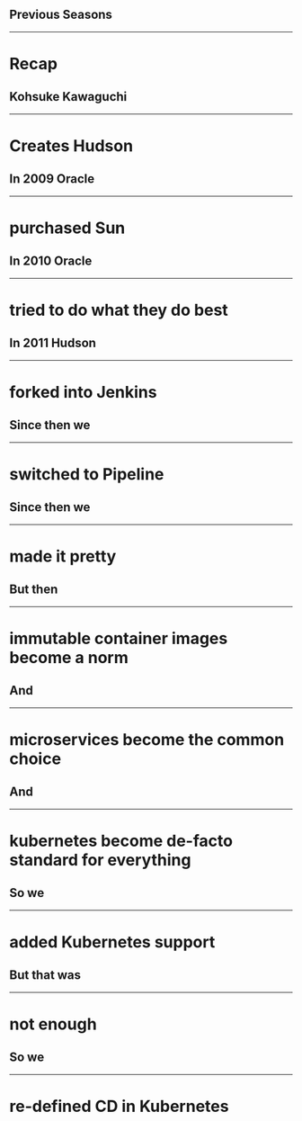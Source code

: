 <!-- .slide: data-background="../img/products/jenkins.png" data-background-size="contain" -->
## Previous Seasons

---

# Recap


<!-- .slide: data-background="img/kohsuke.jpg" data-background-size="contain" -->
## Kohsuke Kawaguchi

---

# Creates Hudson


<!-- .slide: data-background="img/sun-rip.jpg"  -->
## In 2009 Oracle

---

# purchased Sun


<!-- .slide: data-background="img/oracle-evil.jpg"  -->
## In 2010 Oracle

---

# tried to do what they do best


<!-- .slide: data-background="img/evil-jenkins.jpg" data-background-size="contain" -->
## In 2011 Hudson

---

# forked into Jenkins


<!-- .slide: data-background="img/freestyle-rip.png" -->
## Since then we

---

# switched to Pipeline


<!-- .slide: data-background="img/pipeline.png" -->
## Since then we

---

# made it pretty


<!-- .slide: data-background="../img/products/docker.png" data-background-size="contain" -->
## But then

---

# immutable container images become a norm


<!-- .slide: data-background="../img/background/microservices.jpg" -->
## And

---

# microservices become the common choice


<!-- .slide: data-background="../img/products/kubernetes.png" data-background-size="contain" -->
## And

---

# kubernetes become de-facto standard for everything


<!-- .slide: data-background="../img/products/kubernetes.png" data-background-size="contain" -->
## So we

---

# added Kubernetes support


## But that was

---

# not enough


<!-- .slide: data-background="../img/products/jenkins-x.png" data-background-size="contain" -->
## So we

---

# re-defined CD in Kubernetes
